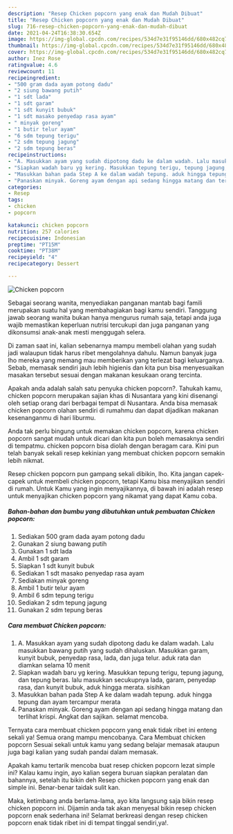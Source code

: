 ```yaml
---
description: "Resep Chicken popcorn yang enak dan Mudah Dibuat"
title: "Resep Chicken popcorn yang enak dan Mudah Dibuat"
slug: 716-resep-chicken-popcorn-yang-enak-dan-mudah-dibuat
date: 2021-04-24T16:38:30.654Z
image: https://img-global.cpcdn.com/recipes/534d7e31f95146dd/680x482cq70/chicken-popcorn-foto-resep-utama.jpg
thumbnail: https://img-global.cpcdn.com/recipes/534d7e31f95146dd/680x482cq70/chicken-popcorn-foto-resep-utama.jpg
cover: https://img-global.cpcdn.com/recipes/534d7e31f95146dd/680x482cq70/chicken-popcorn-foto-resep-utama.jpg
author: Inez Rose
ratingvalue: 4.6
reviewcount: 11
recipeingredient:
- "500 gram dada ayam potong dadu"
- "2 siung bawang putih"
- "1 sdt lada"
- "1 sdt garam"
- "1 sdt kunyit bubuk"
- "1 sdt masako penyedap rasa ayam"
- " minyak goreng"
- "1 butir telur ayam"
- "6 sdm tepung terigu"
- "2 sdm tepung jagung"
- "2 sdm tepung beras"
recipeinstructions:
- "A. Masukkan ayam yang sudah dipotong dadu ke dalam wadah. Lalu masukkan bawang putih yang sudah dihaluskan. Masukkan garam, kunyit bubuk, penyedap rasa, lada, dan juga telur. aduk rata dan diamkan selama 10 menit"
- "Siapkan wadah baru yg kering. Masukkan tepung terigu, tepung jagung, dan tepung beras. lalu masukkan secukupnya lada, garam, penyedap rasa, dan kunyit bubuk, aduk hingga merata. sisihkan"
- "Masukkan bahan pada Step A ke dalam wadah tepung. aduk hingga tepung dan ayam tercampur merata"
- "Panaskan minyak. Goreng ayam dengan api sedang hingga matang dan terlihat krispi. Angkat dan sajikan. selamat mencoba."
categories:
- Resep
tags:
- chicken
- popcorn

katakunci: chicken popcorn 
nutrition: 257 calories
recipecuisine: Indonesian
preptime: "PT15M"
cooktime: "PT38M"
recipeyield: "4"
recipecategory: Dessert

---
```



![Chicken popcorn](https://img-global.cpcdn.com/recipes/534d7e31f95146dd/680x482cq70/chicken-popcorn-foto-resep-utama.jpg)

Sebagai seorang wanita, menyediakan panganan mantab bagi famili merupakan suatu hal yang membahagiakan bagi kamu sendiri. Tanggung jawab seorang  wanita bukan hanya mengurus rumah saja, tetapi anda juga wajib memastikan keperluan nutrisi tercukupi dan juga panganan yang dikonsumsi anak-anak mesti menggugah selera.

Di zaman  saat ini, kalian sebenarnya mampu membeli olahan yang sudah jadi walaupun tidak harus ribet mengolahnya dahulu. Namun banyak juga lho mereka yang memang mau memberikan yang terlezat bagi keluarganya. Sebab, memasak sendiri jauh lebih higienis dan kita pun bisa menyesuaikan masakan tersebut sesuai dengan makanan kesukaan orang tercinta. 



Apakah anda adalah salah satu penyuka chicken popcorn?. Tahukah kamu, chicken popcorn merupakan sajian khas di Nusantara yang kini disenangi oleh setiap orang dari berbagai tempat di Nusantara. Anda bisa memasak chicken popcorn olahan sendiri di rumahmu dan dapat dijadikan makanan kesenanganmu di hari liburmu.

Anda tak perlu bingung untuk memakan chicken popcorn, karena chicken popcorn sangat mudah untuk dicari dan kita pun boleh memasaknya sendiri di tempatmu. chicken popcorn bisa diolah dengan beragam cara. Kini pun telah banyak sekali resep kekinian yang membuat chicken popcorn semakin lebih nikmat.

Resep chicken popcorn pun gampang sekali dibikin, lho. Kita jangan capek-capek untuk membeli chicken popcorn, tetapi Kamu bisa menyajikan sendiri di rumah. Untuk Kamu yang ingin menyajikannya, di bawah ini adalah resep untuk menyajikan chicken popcorn yang nikamat yang dapat Kamu coba.

<!--inarticleads1-->

##### Bahan-bahan dan bumbu yang dibutuhkan untuk pembuatan Chicken popcorn:

1. Sediakan 500 gram dada ayam potong dadu
1. Gunakan 2 siung bawang putih
1. Gunakan 1 sdt lada
1. Ambil 1 sdt garam
1. Siapkan 1 sdt kunyit bubuk
1. Sediakan 1 sdt masako penyedap rasa ayam
1. Sediakan  minyak goreng
1. Ambil 1 butir telur ayam
1. Ambil 6 sdm tepung terigu
1. Sediakan 2 sdm tepung jagung
1. Gunakan 2 sdm tepung beras




<!--inarticleads2-->

##### Cara membuat Chicken popcorn:

1. A. Masukkan ayam yang sudah dipotong dadu ke dalam wadah. Lalu masukkan bawang putih yang sudah dihaluskan. Masukkan garam, kunyit bubuk, penyedap rasa, lada, dan juga telur. aduk rata dan diamkan selama 10 menit
1. Siapkan wadah baru yg kering. Masukkan tepung terigu, tepung jagung, dan tepung beras. lalu masukkan secukupnya lada, garam, penyedap rasa, dan kunyit bubuk, aduk hingga merata. sisihkan
1. Masukkan bahan pada Step A ke dalam wadah tepung. aduk hingga tepung dan ayam tercampur merata
1. Panaskan minyak. Goreng ayam dengan api sedang hingga matang dan terlihat krispi. Angkat dan sajikan. selamat mencoba.




Ternyata cara membuat chicken popcorn yang enak tidak ribet ini enteng sekali ya! Semua orang mampu mencobanya. Cara Membuat chicken popcorn Sesuai sekali untuk kamu yang sedang belajar memasak ataupun juga bagi kalian yang sudah pandai dalam memasak.

Apakah kamu tertarik mencoba buat resep chicken popcorn lezat simple ini? Kalau kamu ingin, ayo kalian segera buruan siapkan peralatan dan bahannya, setelah itu bikin deh Resep chicken popcorn yang enak dan simple ini. Benar-benar taidak sulit kan. 

Maka, ketimbang anda berlama-lama, ayo kita langsung saja bikin resep chicken popcorn ini. Dijamin anda tak akan menyesal bikin resep chicken popcorn enak sederhana ini! Selamat berkreasi dengan resep chicken popcorn enak tidak ribet ini di tempat tinggal sendiri,ya!.

